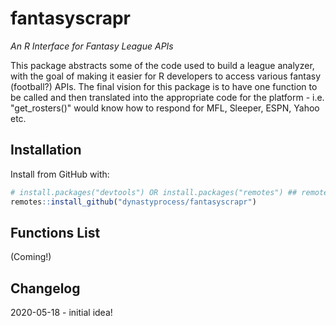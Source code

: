 # fantasyscrapr
*An R Interface for Fantasy League APIs*

This package abstracts some of the code used to build a league analyzer, with the goal of making it easier for R developers to access various fantasy (football?) APIs. The final vision for this package is to have one function to be called and then translated into the appropriate code for the platform - i.e. "get_rosters()" would know how to respond for MFL, Sleeper, ESPN, Yahoo etc. 

## Installation

Install from GitHub with:
``` r
# install.packages("devtools") OR install.packages("remotes") ## remotes is a subpackage of devtools
remotes::install_github("dynastyprocess/fantasyscrapr")
```

## Functions List
(Coming!)

## Changelog
2020-05-18 - initial idea!
